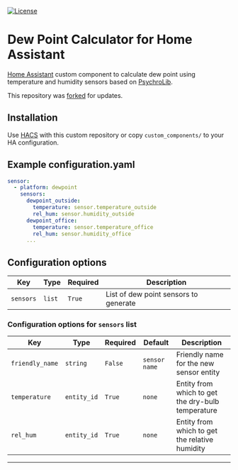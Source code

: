 [![License][license-shield]](LICENSE)

# Dew Point Calculator for Home Assistant
[Home Assistant](https://www.home-assistant.io/) custom component to calculate dew point using temperature and humidity sensors based on [PsychroLib](https://github.com/psychrometrics/psychrolib).

This repository was [forked](https://github.com/ehn/home-assistant-dewpoint) for updates.

## Installation
Use [HACS](https://hacs.xyz/) with this custom repository or copy `custom_components/` to your HA configuration.

## Example configuration.yaml
```yaml
sensor:
  - platform: dewpoint
    sensors:
      dewpoint_outside:
        temperature: sensor.temperature_outside
        rel_hum: sensor.humidity_outside
      dewpoint_office:
        temperature: sensor.temperature_office
        rel_hum: sensor.humidity_office
      ...
```

## Configuration options
Key | Type | Required | Description
-- | -- | -- | --
`sensors` | `list` | `True` | List of dew point sensors to generate

### Configuration options for `sensors` list

Key | Type | Required | Default | Description
-- | -- | -- | -- | --
`friendly_name` | `string` | `False` | `sensor name` | Friendly name for the new sensor entity
`temperature` | `entity_id` | `True` | `none` | Entity from which to get the dry-bulb temperature
`rel_hum` | `entity_id` | `True` | `none` | Entity from which to get the relative humidity

***

[license-shield]: https://img.shields.io/github/license/ehn/home-assistant-dewpoint.svg?style=for-the-badge
